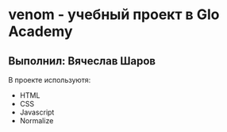 # venom - учебный проект в Glo Academy
## Выполнил: Вячеслав Шаров

В проекте используютя:
- HTML
- CSS
- Javascript
- Normalize
